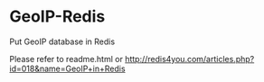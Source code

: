 GeoIP-Redis
===========

Put GeoIP database in Redis

Please refer to 
   readme.html or
   http://redis4you.com/articles.php?id=018&name=GeoIP+in+Redis
